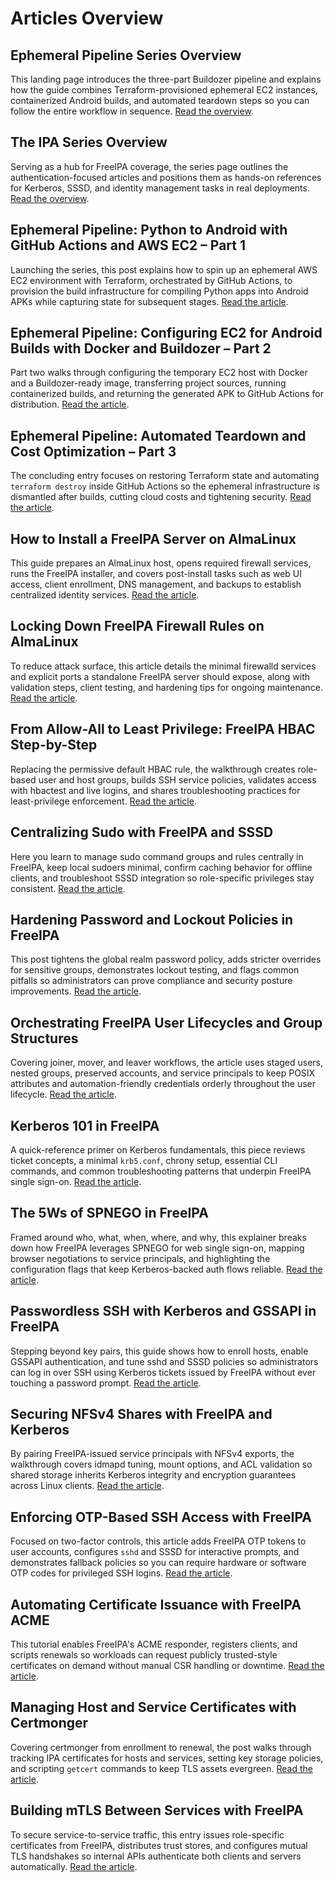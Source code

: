# Articles Overview

## Ephemeral Pipeline Series Overview
This landing page introduces the three-part Buildozer pipeline and explains how the guide combines Terraform-provisioned ephemeral EC2 instances, containerized Android builds, and automated teardown steps so you can follow the entire workflow in sequence. [Read the overview](https://green-to-code-blog.roadmaps.link/articles/ephemeral-pipeline/).

## The IPA Series Overview
Serving as a hub for FreeIPA coverage, the series page outlines the authentication-focused articles and positions them as hands-on references for Kerberos, SSSD, and identity management tasks in real deployments. [Read the overview](https://green-to-code-blog.roadmaps.link/articles/the-ipa/).

## Ephemeral Pipeline: Python to Android with GitHub Actions and AWS EC2 – Part 1
Launching the series, this post explains how to spin up an ephemeral AWS EC2 environment with Terraform, orchestrated by GitHub Actions, to provision the build infrastructure for compiling Python apps into Android APKs while capturing state for subsequent stages. [Read the article](https://green-to-code-blog.roadmaps.link/articles/2025-05-01-python_to_APK_part1.html).

## Ephemeral Pipeline: Configuring EC2 for Android Builds with Docker and Buildozer – Part 2
Part two walks through configuring the temporary EC2 host with Docker and a Buildozer-ready image, transferring project sources, running containerized builds, and returning the generated APK to GitHub Actions for distribution. [Read the article](https://green-to-code-blog.roadmaps.link/articles/2025-05-01-python_to_APK_part2.html).

## Ephemeral Pipeline: Automated Teardown and Cost Optimization – Part 3
The concluding entry focuses on restoring Terraform state and automating `terraform destroy` inside GitHub Actions so the ephemeral infrastructure is dismantled after builds, cutting cloud costs and tightening security. [Read the article](https://green-to-code-blog.roadmaps.link/articles/2025-05-01-python_to_APK_part3.html).

## How to Install a FreeIPA Server on AlmaLinux
This guide prepares an AlmaLinux host, opens required firewall services, runs the FreeIPA installer, and covers post-install tasks such as web UI access, client enrollment, DNS management, and backups to establish centralized identity services. [Read the article](https://green-to-code-blog.roadmaps.link/articles/2025-05-05-installing-freeipa-on-alma-linux.html).

## Locking Down FreeIPA Firewall Rules on AlmaLinux
To reduce attack surface, this article details the minimal firewalld services and explicit ports a standalone FreeIPA server should expose, along with validation steps, client testing, and hardening tips for ongoing maintenance. [Read the article](https://green-to-code-blog.roadmaps.link/articles/2025-05-06-freeipa-firewall-hardening.html).

## From Allow-All to Least Privilege: FreeIPA HBAC Step-by-Step
Replacing the permissive default HBAC rule, the walkthrough creates role-based user and host groups, builds SSH service policies, validates access with hbactest and live logins, and shares troubleshooting practices for least-privilege enforcement. [Read the article](https://green-to-code-blog.roadmaps.link/articles/2025-05-07-freeipa-hbac-least-privilege.html).

## Centralizing Sudo with FreeIPA and SSSD
Here you learn to manage sudo command groups and rules centrally in FreeIPA, keep local sudoers minimal, confirm caching behavior for offline clients, and troubleshoot SSSD integration so role-specific privileges stay consistent. [Read the article](https://green-to-code-blog.roadmaps.link/articles/2025-05-08-centralized-sudo-with-freeipa-and-sssd.html).

## Hardening Password and Lockout Policies in FreeIPA
This post tightens the global realm password policy, adds stricter overrides for sensitive groups, demonstrates lockout testing, and flags common pitfalls so administrators can prove compliance and security posture improvements. [Read the article](https://green-to-code-blog.roadmaps.link/articles/2025-05-09-freeipa-password-lockout-policies.html).

## Orchestrating FreeIPA User Lifecycles and Group Structures
Covering joiner, mover, and leaver workflows, the article uses staged users, nested groups, preserved accounts, and service principals to keep POSIX attributes and automation-friendly credentials orderly throughout the user lifecycle. [Read the article](https://green-to-code-blog.roadmaps.link/articles/2025-05-10-freeipa-user-lifecycle-and-groups.html).

## Kerberos 101 in FreeIPA
A quick-reference primer on Kerberos fundamentals, this piece reviews ticket concepts, a minimal `krb5.conf`, chrony setup, essential CLI commands, and common troubleshooting patterns that underpin FreeIPA single sign-on. [Read the article](https://green-to-code-blog.roadmaps.link/articles/2025-05-11-kerberos-101-in-freeipa.html).

## The 5Ws of SPNEGO in FreeIPA
Framed around who, what, when, where, and why, this explainer breaks down how FreeIPA leverages SPNEGO for web single sign-on, mapping browser negotiations to service principals, and highlighting the configuration flags that keep Kerberos-backed auth flows reliable. [Read the article](https://green-to-code-blog.roadmaps.link/articles/2025-05-12-spnego-5ws-in-freeipa.html).

## Passwordless SSH with Kerberos and GSSAPI in FreeIPA
Stepping beyond key pairs, this guide shows how to enroll hosts, enable GSSAPI authentication, and tune sshd and SSSD policies so administrators can log in over SSH using Kerberos tickets issued by FreeIPA without ever touching a password prompt. [Read the article](https://green-to-code-blog.roadmaps.link/articles/2025-05-13-kerberos-ssh-gssapi-freeipa-roadmaps-link.html).

## Securing NFSv4 Shares with FreeIPA and Kerberos
By pairing FreeIPA-issued service principals with NFSv4 exports, the walkthrough covers idmapd tuning, mount options, and ACL validation so shared storage inherits Kerberos integrity and encryption guarantees across Linux clients. [Read the article](https://green-to-code-blog.roadmaps.link/articles/2025-05-14-nfsv4-kerberos-freeipa-roadmaps-link.html).

## Enforcing OTP-Based SSH Access with FreeIPA
Focused on two-factor controls, this article adds FreeIPA OTP tokens to user accounts, configures `sshd` and SSSD for interactive prompts, and demonstrates fallback policies so you can require hardware or software OTP codes for privileged SSH logins. [Read the article](https://green-to-code-blog.roadmaps.link/articles/2025-05-15-otp-2fa-ssh-freeipa-roadmaps-link.html).

## Automating Certificate Issuance with FreeIPA ACME
This tutorial enables FreeIPA's ACME responder, registers clients, and scripts renewals so workloads can request publicly trusted-style certificates on demand without manual CSR handling or downtime. [Read the article](https://green-to-code-blog.roadmaps.link/articles/2025-05-16-freeipa-acme-automation-roadmaps-link.html).

## Managing Host and Service Certificates with Certmonger
Covering certmonger from enrollment to renewal, the post walks through tracking IPA certificates for hosts and services, setting key storage policies, and scripting `getcert` commands to keep TLS assets evergreen. [Read the article](https://green-to-code-blog.roadmaps.link/articles/2025-05-16-host-service-certificates-certmonger.html).

## Building mTLS Between Services with FreeIPA
To secure service-to-service traffic, this entry issues role-specific certificates from FreeIPA, distributes trust stores, and configures mutual TLS handshakes so internal APIs authenticate both clients and servers automatically. [Read the article](https://green-to-code-blog.roadmaps.link/articles/2025-05-16-mtls-between-services-freeipa-roadmaps-link.html).
